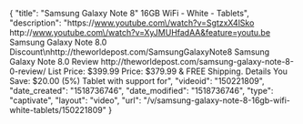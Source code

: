 {
    "title": "Samsung Galaxy Note 8\" 16GB WiFi - White - Tablets",
    "description": "https:\/\/www.youtube.com\/watch?v=SgtzxX4lSko http:\/\/www.youtube.com\/watch?v=XyJMUHfadAA&feature=youtu.be Samsung Galaxy Note 8.0 Discount\nhttp:\/\/theworldepost.com\/SamsungGalaxyNote8 Samsung Galaxy Note 8.0 Review http:\/\/theworldepost.com\/samsung-galaxy-note-8-0-review\/ List Price: $399.99 Price: $379.99 & FREE Shipping. Details You Save: $20.00 (5%) Tablet with support for",
    "videoid": "150221809",
    "date_created": "1518736746",
    "date_modified": "1518736746",
    "type": "captivate",
    "layout": "video",
    "url": "\/v\/samsung-galaxy-note-8-16gb-wifi-white-tablets\/150221809"
}